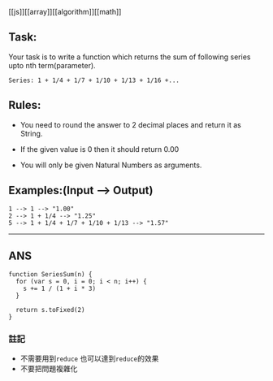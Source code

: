 [[js]][[array]][[algorithm]][[math]]
## Task:

Your task is to write a function which returns the sum of following series upto nth term(parameter).

```
Series: 1 + 1/4 + 1/7 + 1/10 + 1/13 + 1/16 +...
```

## Rules:

-   You need to round the answer to 2 decimal places and return it as String.
    
-   If the given value is 0 then it should return 0.00
    
-   You will only be given Natural Numbers as arguments.
    

## Examples:(Input --> Output)

```
1 --> 1 --> "1.00"
2 --> 1 + 1/4 --> "1.25"
5 --> 1 + 1/4 + 1/7 + 1/10 + 1/13 --> "1.57"
```

---
## ANS

```
function SeriesSum(n) {
  for (var s = 0, i = 0; i < n; i++) {
    s += 1 / (1 + i * 3)
  }
  
  return s.toFixed(2)
}
```

### 註記
-  不需要用到`reduce`  也可以達到`reduce`的效果
- 不要把問題複雜化